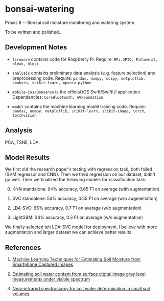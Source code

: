 # bonsai-watering

Praxis II -- Bonsai soil moisture monitoring and watering system

To be written and polished...

## Development Notes

- `firmware` contains code for Raspberry Pi. Require: `RPi.GPIO, PiCamera2, bleak, bless`

- `analysis` contains preliminary data analysis (e.g. feature selection) and preprocessing code. Require: `pandas, numpy, scipy, matplotlib, seaborn, scikit-learn, opencv-python`

- `mobile-ios/Bonsense` is the official iOS Swift/SwiftUI application. Dependencies: `CoreBluetooth, AVFoundation`

- `model` contains the machine learning model training code. Require: `pandas, numpy, matplotlib, scikit-learn, scikit-image, torch, torchvision`

## Analysis

PCA, TSNE, LDA.

## Model Results

We first did the research paper's testing with regression task, both failed (SVM regressor and CNN). Then we tried regression on our dataset, didn't go well. Then we finalized the following models for classification task:

0. KNN standalone: 64% accuracy, 0.65 F1 on average (with augmentation)

1. SVC standalone: 56% accuracy, 0.55 F1 on average (w/o augmentation)

2. LDA-SVC: 66% accuracy, 0.7 F1 on average (w/o augmentation)

3. LightGBM: 34% accuracy, 0.3 F1 on average (w/o augmentation)

We finally selected teh LDA-SVC model for deployment. I believe with more augmentation and larger dataset we can achieve better results.

## References

1. [Machine Learning Techniques for Estimating Soil Moisture from Smartphone Captured Images](https://doi.org/10.3390/agriculture13030574)

2. [Estimating soil water content from surface digital image gray level measurements under visible spectrum](https://cdnsciencepub.com/doi/10.4141/cjss10054)

3. [Near-infrared spectroscopy for soil water determination in small soil volumes](https://cdnsciencepub.com/doi/10.4141/S03-090)
